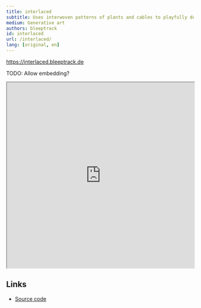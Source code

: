 ```yaml
---
title: interlaced
subtitle: Uses interwoven patterns of plants and cables to playfully demonstrate that technology and nature can coexist in harmony.
medium: Generative art
authors: bleeptrack
id: interlaced
url: /interlaced/
lang: [original, en]
---
```


<https://interlaced.bleeptrack.de>

TODO: Allow embedding?

<iframe src="https://interlaced.bleeptrack.de" width="100%" height="500" ></iframe>

## Links

- [Source code](https://github.com/bleeptrack/interlaced)
